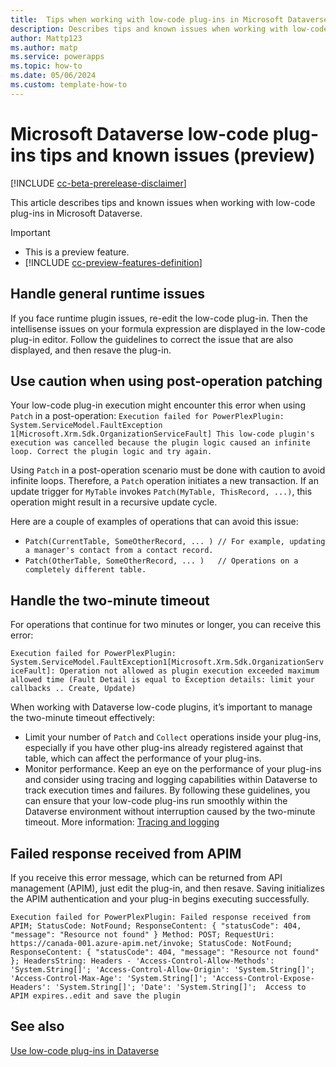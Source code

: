 ```yaml
---
title:  Tips when working with low-code plug-ins in Microsoft Dataverse (preview)
description: Describes tips and known issues when working with low-code plug-ins in Microsoft Dataverse
author: Mattp123
ms.author: matp
ms.service: powerapps
ms.topic: how-to
ms.date: 05/06/2024
ms.custom: template-how-to
---
```

# Microsoft Dataverse low-code plug-ins tips and known issues (preview)

[!INCLUDE [cc-beta-prerelease-disclaimer](../../includes/cc-beta-prerelease-disclaimer.md)]

This article describes tips and known issues when working with low-code plug-ins in Microsoft Dataverse.

> [!IMPORTANT]
> - This is a preview feature.
> - [!INCLUDE [cc-preview-features-definition](../../includes/cc-preview-features-definition.md)]

## Handle general runtime issues

If you face runtime plugin issues, re-edit the low-code plug-in. Then the intellisense issues on your formula expression are displayed in the low-code plug-in editor. Follow the guidelines to correct the issue that are also displayed, and then resave the plug-in.  

## Use caution when using post-operation patching

Your low-code plug-in execution might encounter this error when using `Patch` in a post-operation: `Execution failed for PowerPlexPlugin: System.ServiceModel.FaultException 1[Microsoft.Xrm.Sdk.OrganizationServiceFault] This low-code plugin's execution was cancelled because the plugin logic caused an infinite loop. Correct the plugin logic and try again.`

Using `Patch` in a post-operation scenario must be done with caution to avoid infinite loops. Therefore, a `Patch` operation initiates a new transaction. If an update trigger for `MyTable` invokes `Patch(MyTable, ThisRecord, ...)`, this operation might result in a recursive update cycle.

Here are a couple of examples of operations that can avoid this issue:

- `Patch(CurrentTable, SomeOtherRecord, ... ) // For example, updating a manager's contact from a contact record.`
- `Patch(OtherTable, SomeOtherRecord, ... )   // Operations on a completely different table.`  

## Handle the two-minute timeout

For operations that continue for two minutes or longer, you can receive this error:  

`Execution failed for PowerPlexPlugin: System.ServiceModel.FaultException1[Microsoft.Xrm.Sdk.OrganizationServiceFault]: Operation not allowed as plugin execution exceeded maximum allowed time (Fault Detail is equal to Exception details: limit your callbacks .. Create, Update)`

When working with Dataverse low-code plugins, it’s important to manage the two-minute timeout effectively:

- Limit your number of `Patch` and `Collect` operations inside your plug-ins, especially if you have other plug-ins already registered against that table, which can affect the performance of your plug-ins.
- Monitor performance. Keep an eye on the performance of your plug-ins and consider using tracing and logging capabilities within Dataverse to track execution times and failures. By following these guidelines, you can ensure that your low-code plug-ins run smoothly within the Dataverse environment without interruption caused by the two-minute timeout. More information: [Tracing and logging](/power-apps/developer/data-platform/logging-tracing)

## Failed response received from APIM

If you receive this error message, which can be returned from API management (APIM), just edit the plug-in, and then resave. Saving initializes the APIM authentication and your plug-in begins executing successfully.

`Execution failed for PowerPlexPlugin: Failed response received from APIM; StatusCode: NotFound; ResponseContent: { "statusCode": 404, "message": "Resource not found" } Method: POST; RequestUri: https://canada-001.azure-apim.net/invoke; StatusCode: NotFound; ResponseContent: { "statusCode": 404, "message": "Resource not found" }; HeadersString: Headers - 'Access-Control-Allow-Methods': 'System.String[]'; 'Access-Control-Allow-Origin': 'System.String[]'; 'Access-Control-Max-Age': 'System.String[]'; 'Access-Control-Expose-Headers': 'System.String[]'; 'Date': 'System.String[]';  Access to APIM expires..edit and save the plugin`

## See also

[Use low-code plug-ins in Dataverse](low-code-plug-ins.md)